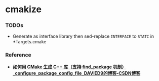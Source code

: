 cmakize
=======
### TODOs
- Generate as interface library then sed-replace `INTERFACE` to `STATC` in *Targets.cmake 

### Reference
- [**如何用 CMake 生成 C++ 库（支持 find_package 机制）_configure_package_config_file_DAVIED9的博客-CSDN博客**](https://blog.csdn.net/davied9/article/details/126950517)
